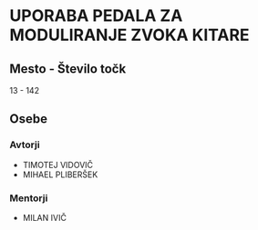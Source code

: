 # UPORABA PEDALA ZA MODULIRANJE ZVOKA KITARE
## Mesto - Število točk
13 - 142
## Osebe
### Avtorji
 * TIMOTEJ VIDOVIČ
 * MIHAEL PLIBERŠEK
### Mentorji
 * MILAN IVIČ